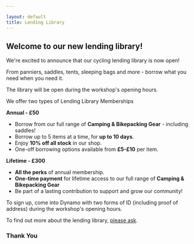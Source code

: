 ```yaml
---

layout: default
title: Lending Library
---
```



## Welcome to our new lending library!

We're excited to announce that our cycling lending library is now open! 

From panniers, saddles, tents, sleeping bags and more - borrow what you need when you need it. 

The library will be open during the workshop's opening hours. 

We offer two types of Lending Library Memberships

**Annual - £50** 

- Borrow from our full range of **Camping & Bikepacking Gear** - including saddles! 
- Borrow up to 5 items at a time, for **up to 10 days**. 
- Enjoy **10% off all stock** in our shop. 
- One-off borrowing options available from **£5-£10** per item.

**Lifetime - £300** 

- **All the perks** of annual membership.
- **One-time payment** for lifetime access to our full range of **Camping & Bikepacking Gear**
- Be part of a lasting contribution to support and grow our community! 

To sign up, come into Dynamo with two forms of ID (including proof of address) during the workshop's opening hours. 

To find out more about the lending library, [please ask](/#contact-us). 

### Thank You
